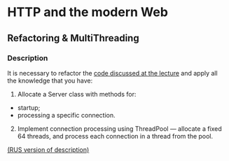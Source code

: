 #  HTTP and the modern Web 
## Refactoring & MultiThreading
### Description
It is necessary to refactor the <a href="https://github.com/netology-code/jspr-code.git">code discussed at the lecture</a> and apply all the knowledge that you have:

1. Allocate a Server class with methods for:
* startup;
* processing a specific connection.
2. Implement connection processing using ThreadPool — allocate a fixed 64 threads, and process each connection in a thread from the pool.

<a href="https://github.com/netology-code/jspr-homeworks/tree/master/01_web">(RUS version of description)</a>
